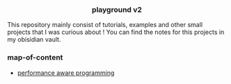<h3 align="center"> playground v2</h3>

This repository mainly consist of tutorials, examples and other small projects that I was curious about ! You can find the notes for this projects in my obisidian vault.

### map-of-content

- [performance aware programming](pap)
